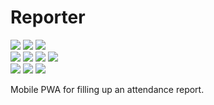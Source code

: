 # Reporter
![](https://github.com/TeamTash/one_report/workflows/Frontend/badge.svg)
![](https://github.com/TeamTash/one_report/workflows/Backend/badge.svg)
![](https://github.com/TeamTash/one_report/workflows/Integration%20Tests/badge.svg)  
![](https://img.shields.io/github/pipenv/locked/python-version/TeamTash/one_report)
![](https://img.shields.io/github/package-json/dependency-version/TeamTash/one_report/react)
![](https://img.shields.io/github/package-json/dependency-version/TeamTash/one_report/react-redux)
![](https://img.shields.io/github/package-json/dependency-version/TeamTash/one_report/@material-ui/core)  
![](https://img.shields.io/github/last-commit/teamtash/one_report/master)
![](https://img.shields.io/github/contributors/TeamTash/one_report)
![](https://img.shields.io/github/v/release/TeamTash/one_report?include_prereleases)

Mobile PWA for filling up an attendance report.
